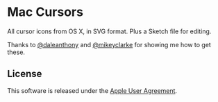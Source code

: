 # Mac Cursors

All cursor icons from OS X, in SVG format. Plus a Sketch file for editing.

Thanks to [@daleanthony](https://github.com/daleanthony) and [@mikeyclarke](https://github.com/mikeyclarke) for showing me how to get these.

License
-------

This software is released under the [Apple User Agreement](http://images.apple.com/legal/sla/docs/OSX1011.pdf).
